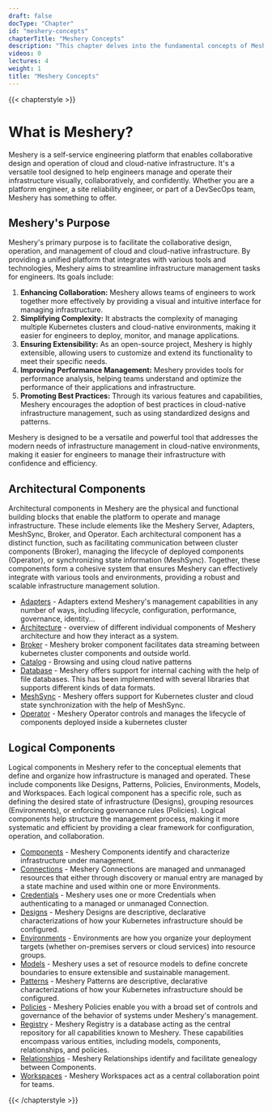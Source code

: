 ```yaml
---
draft: false
docType: "Chapter"
id: "meshery-concepts"
chapterTitle: "Meshery Concepts"
description: "This chapter delves into the fundamental concepts of Meshery, explaining its purpose, and the architectural and logical components that form its foundation."
videos: 0
lectures: 4
weight: 1
title: "Meshery Concepts"
---
```


{{< chapterstyle >}}

# What is Meshery?

Meshery is a self-service engineering platform that enables collaborative design and operation of cloud and cloud-native infrastructure. It's a versatile tool designed to help engineers manage and operate their infrastructure visually, collaboratively, and confidently. Whether you are a platform engineer, a site reliability engineer, or part of a DevSecOps team, Meshery has something to offer. 

## Meshery's Purpose

Meshery's primary purpose is to facilitate the collaborative design, operation, and management of cloud and cloud-native infrastructure. By providing a unified platform that integrates with various tools and technologies, Meshery aims to streamline infrastructure management tasks for engineers. Its goals include:

1. **Enhancing Collaboration:** Meshery allows teams of engineers to work together more effectively by providing a visual and intuitive interface for managing infrastructure.  
2. **Simplifying Complexity:** It abstracts the complexity of managing multiple Kubernetes clusters and cloud-native environments, making it easier for engineers to deploy, monitor, and manage applications.  
3. **Ensuring Extensibility:** As an open-source project, Meshery is highly extensible, allowing users to customize and extend its functionality to meet their specific needs.  
4. **Improving Performance Management:** Meshery provides tools for performance analysis, helping teams understand and optimize the performance of their applications and infrastructure.  
5. **Promoting Best Practices:** Through its various features and capabilities, Meshery encourages the adoption of best practices in cloud-native infrastructure management, such as using standardized designs and patterns.

Meshery is designed to be a versatile and powerful tool that addresses the modern needs of infrastructure management in cloud-native environments, making it easier for engineers to manage their infrastructure with confidence and efficiency.

## Architectural Components

Architectural components in Meshery are the physical and functional building blocks that enable the platform to operate and manage infrastructure. These include elements like the Meshery Server, Adapters, MeshSync, Broker, and Operator. Each architectural component has a distinct function, such as facilitating communication between cluster components (Broker), managing the lifecycle of deployed components (Operator), or synchronizing state information (MeshSync). Together, these components form a cohesive system that ensures Meshery can effectively integrate with various tools and environments, providing a robust and scalable infrastructure management solution.

* [Adapters](https://docs.meshery.io/concepts/architecture/adapters) - Adapters extend Meshery's management capabilities in any number of ways, including lifecycle, configuration, performance, governance, identity...  
* [Architecture](https://docs.meshery.io/concepts/architecture) - overview of different individual components of Meshery architecture and how they interact as a system.  
* [Broker](https://docs.meshery.io/concepts/architecture/broker) - Meshery broker component facilitates data streaming between kubernetes cluster components and outside world.  
* [Catalog](https://docs.meshery.io/concepts/catalog) - Browsing and using cloud native patterns  
* [Database](https://docs.meshery.io/concepts/architecture/database) - Meshery offers support for internal caching with the help of file databases. This has been implemented with several libraries that supports different kinds of data formats.  
* [MeshSync](https://docs.meshery.io/concepts/architecture/meshsync) - Meshery offers support for Kubernetes cluster and cloud state synchronization with the help of MeshSync.  
* [Operator](https://docs.meshery.io/concepts/architecture/operator) - Meshery Operator controls and manages the lifecycle of components deployed inside a kubernetes cluster

## Logical Components

Logical components in Meshery refer to the conceptual elements that define and organize how infrastructure is managed and operated. These include components like Designs, Patterns, Policies, Environments, Models, and Workspaces. Each logical component has a specific role, such as defining the desired state of infrastructure (Designs), grouping resources (Environments), or enforcing governance rules (Policies). Logical components help structure the management process, making it more systematic and efficient by providing a clear framework for configuration, operation, and collaboration.

* [Components](https://docs.meshery.io/concepts/logical/components) - Meshery Components identify and characterize infrastructure under management.  
* [Connections](https://docs.meshery.io/concepts/logical/connections) - Meshery Connections are managed and unmanaged resources that either through discovery or manual entry are managed by a state machine and used within one or more Environments.  
* [Credentials](https://docs.meshery.io/concepts/logical/credentials) - Meshery uses one or more Credentials when authenticating to a managed or unmanaged Connection.  
* [Designs](https://docs.meshery.io/concepts/logical/designs) - Meshery Designs are descriptive, declarative characterizations of how your Kubernetes infrastructure should be configured.  
* [Environments](https://docs.meshery.io/concepts/logical/environments) - Environments are how you organize your deployment targets (whether on-premises servers or cloud services) into resource groups.  
* [Models](https://docs.meshery.io/concepts/logical/models) - Meshery uses a set of resource models to define concrete boundaries to ensure extensible and sustainable management.  
* [Patterns](https://docs.meshery.io/concepts/logical/patterns) - Meshery Patterns are descriptive, declarative characterizations of how your Kubernetes infrastructure should be configured.  
* [Policies](https://docs.meshery.io/concepts/logical/policies) - Meshery Policies enable you with a broad set of controls and governance of the behavior of systems under Meshery's management.  
* [Registry](https://docs.meshery.io/concepts/logical/registry) - Meshery Registry is a database acting as the central repository for all capabilities known to Meshery. These capabilities encompass various entities, including models, components, relationships, and policies.  
* [Relationships](https://docs.meshery.io/concepts/logical/relationships) - Meshery Relationships identify and facilitate genealogy between Components.  
* [Workspaces](https://docs.meshery.io/concepts/logical/workspaces) - Meshery Workspaces act as a central collaboration point for teams.

{{< /chapterstyle >}}